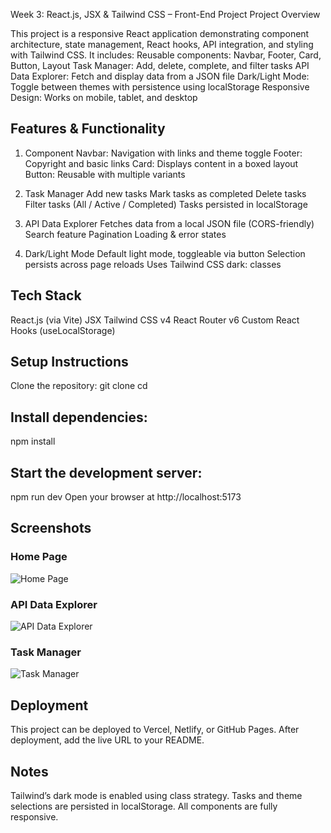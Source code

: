 Week 3: React.js, JSX & Tailwind CSS – Front-End Project
Project Overview

This project is a responsive React application demonstrating component architecture, state management, React hooks, API integration, and styling with Tailwind CSS.
It includes:
Reusable components: Navbar, Footer, Card, Button, Layout
Task Manager: Add, delete, complete, and filter tasks
API Data Explorer: Fetch and display data from a JSON file
Dark/Light Mode: Toggle between themes with persistence using localStorage
Responsive Design: Works on mobile, tablet, and desktop

## Features & Functionality
1. Component
Navbar: Navigation with links and theme toggle
Footer: Copyright and basic links
Card: Displays content in a boxed layout
Button: Reusable with multiple variants

2. Task Manager
Add new tasks
Mark tasks as completed
Delete tasks
Filter tasks (All / Active / Completed)
Tasks persisted in localStorage

3. API Data Explorer
Fetches data from a local JSON file (CORS-friendly)
Search feature
Pagination
Loading & error states

4. Dark/Light Mode
Default light mode, toggleable via button
Selection persists across page reloads
Uses Tailwind CSS dark: classes

## Tech Stack
React.js (via Vite)
JSX
Tailwind CSS v4
React Router v6
Custom React Hooks (useLocalStorage)

## Setup Instructions
Clone the repository:
git clone <your-repo-url>
cd <repo-folder>

## Install dependencies:
npm install

## Start the development server:
npm run dev
Open your browser at http://localhost:5173

## Screenshots
### Home Page
![Home Page](screenshot/screenshots/home.png)

### API Data Explorer
![API Data Explorer](screenshot/screenshots/api.png)

### Task Manager
![Task Manager](screenshot/screenshots/tasks.png)


## Deployment
This project can be deployed to Vercel, Netlify, or GitHub Pages. After deployment, add the live URL to your README.

## Notes

Tailwind’s dark mode is enabled using class strategy.
Tasks and theme selections are persisted in localStorage.
All components are fully responsive.